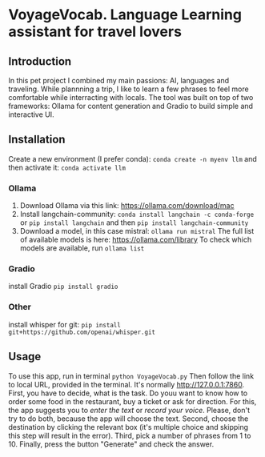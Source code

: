 # VoyageVocab. Language Learning assistant for travel lovers

## Introduction
In this pet project I combined my main passions: AI, languages and traveling. 
While plannning a trip, I like to learn a few phrases to feel more comfortable while interracting with locals. 
The tool was built on top of two frameworks: Ollama for content generation and Gradio to build simple and interactive UI.  

## Installation
Create a new environment (I prefer conda): 
    `conda create -n myenv llm` 
    and then activate it: `conda activate llm`

### Ollama
1. Download Ollama via this link: https://ollama.com/download/mac
2. Install langchain-community: 
    `conda install langchain -c conda-forge` or `pip install langchain`
    and then 
    `pip install langchain-community`
3. Download a model, in this case mistral: `ollama run mistral`
The full list of available models is here: https://ollama.com/library
To check which models are available, run `ollama list`
### Gradio 
install Gradio
`pip install gradio`

### Other
install whisper for git:
`pip install git+https://github.com/openai/whisper.git`

## Usage
To use this app, run in terminal `python VoyageVocab.py` 
Then follow the link to local URL, provided in the terminal. It's normally http://127.0.0.1:7860.
First, you have to decide, what is the task. Do youu want to know how to order some food in the restaurant, buy a ticket or ask for direction. For this, the app suggests you to *enter the text* or *record your voice*. Please, don't try to do both, because the app will choose the text. 
Second, choose the destination by clicking the relevant box (it's multiple choice and skipping this step will result in the error). 
Third, pick a number of phrases from 1 to 10. 
Finally, press the button "Generate" and check the answer. 


